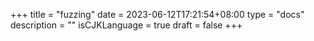 +++
title = "fuzzing"
date = 2023-06-12T17:21:54+08:00
type = "docs"
description = ""
isCJKLanguage = true
draft = false
+++